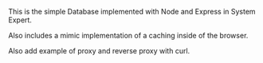 This is the simple Database implemented with Node and Express in System Expert.

Also includes a mimic implementation of a caching inside of the browser.

Also add example of proxy and reverse proxy with curl.
